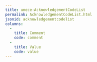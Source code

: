 ```yaml
---
title: unece:AcknowledgementCodeList
permalink: AcknowledgementCodeList.html
jsonid: acknowledgementcodelist
columns:
  - 
    title: Comment
    code: comment
  - 
    title: Value
    code: value
---
```

